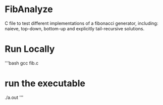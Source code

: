 # FibAnalyze
C file to test different implementations of a fibonacci generator, including: naieve, top-down, bottom-up and explicitly tail-recursive solutions.

# Run Locally
'''bash
gcc fib.c

# run the executable
./a.out
'''
